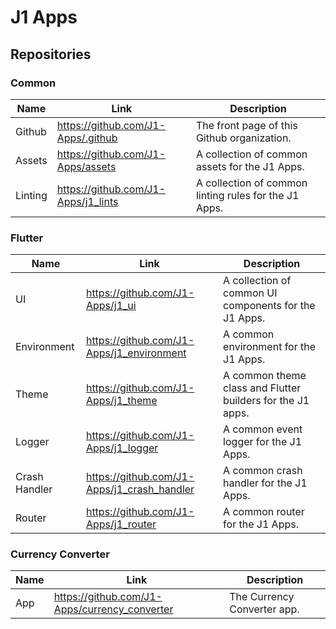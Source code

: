 # J1 Apps

## Repositories

### Common

| Name | Link | Description |
| -------- | ------- | ------- |
| Github | https://github.com/J1-Apps/.github | The front page of this Github organization. |
| Assets | https://github.com/J1-Apps/assets | A collection of common assets for the J1 Apps. |
| Linting | https://github.com/J1-Apps/j1_lints | A collection of common linting rules for the J1 Apps. |

### Flutter

| Name | Link | Description |
| -------- | ------- | ------- |
| UI | https://github.com/J1-Apps/j1_ui | A collection of common UI components for the J1 Apps. |
| Environment | https://github.com/J1-Apps/j1_environment | A common environment for the J1 Apps. |
| Theme | https://github.com/J1-Apps/j1_theme | A common theme class and Flutter builders for the J1 apps. |
| Logger | https://github.com/J1-Apps/j1_logger | A common event logger for the J1 Apps. |
| Crash Handler | https://github.com/J1-Apps/j1_crash_handler | A common crash handler for the J1 Apps. |
| Router | https://github.com/J1-Apps/j1_router | A common router for the J1 Apps. |

### Currency Converter

| Name | Link | Description |
| -------- | ------- | ------- |
| App | https://github.com/J1-Apps/currency_converter | The Currency Converter app. |
